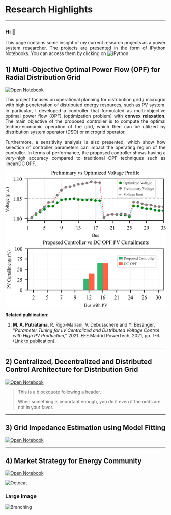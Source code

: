 # Research Highlights
---
<div style="text-align: justify">
  
### Hi 👋

This page contains some insight of my current research projects as a power system researcher. The projects are presented in the form of iPython Notebooks. You can access them by clicking on ![iPython](https://img.shields.io/badge/Jupyter-Open_Notebook-orange?logo=Jupyter)
  
</div>


## 1) Multi-Objective Optimal Power Flow (OPF) for Radial Distribution Grid

[![Open Notebook](https://img.shields.io/badge/Jupyter-Open_Notebook-orange?logo=Jupyter)](Projects/01_OPF_Multi_Objective.html)

<div style="text-align: justify">

This project focuses on operational planning for distribution grid / microgrid with high peneteration of distributed energy resources, such as PV system. In particular, I developed a controller that formulated as multi-objective optimal power flow (OPF) (optimization problem) with **convex relaxation**. The main objective of the proposed controller is to compute the optimal techno-economic operation of the grid, which then can be utilized by distribution system operator (DSO) or microgrid operator.
  
Furthermore, a sensitivity analysis is also presented, which show how selection of controller parameters can impact the operating region of the controller. In terms of performance, the proposed controller shows having a very-high accuracy compared to traditional OPF techniques such as linear/DC OPF.

</div>


<center><img src="Projects/images/01/OPF.png"/></center>

**Related publication:** 
1) **M. A. Putratama**, R. Rigo-Mariani, V. Debusschere and Y. Besanger, "_Parameter Tuning for LV Centralized and Distributed Voltage Control with High PV Production_," 2021 IEEE Madrid PowerTech, 2021, pp. 1-6. ([Link to publication](https://doi.org/10.1109/PowerTech46648.2021.9494802)).

---

## 2) Centralized, Decentralized and Distributed Control Architecture for Distribution Grid

[![Open Notebook](https://img.shields.io/badge/Jupyter-Open_Notebook-orange?logo=Jupyter)](Projects/02_Control_Architecture.html)

> This is a blockquote following a header.
>
> When something is important enough, you do it even if the odds are not in your favor.

---

## 3) Grid Impedance Estimation using Model Fitting

[![Open Notebook](https://img.shields.io/badge/Jupyter-Open_Notebook-orange?logo=Jupyter)](Projects/03_Impedance_Fitting_algorithm.html)


---

## 4) Market Strategy for Energy Community

[![Open Notebook](https://img.shields.io/badge/Jupyter-Open_Notebook-orange?logo=Jupyter)](Projects/04_Community_market.html)




![Octocat](https://github.githubassets.com/images/icons/emoji/octocat.png)

### Large image

![Branching](https://guides.github.com/activities/hello-world/branching.png)

